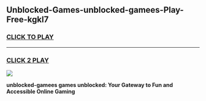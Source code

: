 
## Unblocked-Games-unblocked-gamees-Play-Free-kgkl7
<h3>
<a href="https://premium76.site?title=unblocked-gamees&ref=23A">CLICK TO PLAY</a></h3>
<hr>

<h3>
<a href="https://premium76.site?title=unblocked-gamees&ref=23A">CLICK 2 PLAY</a>
  
</h3>

<a href="https://premium76.site?title=unblocked-gamees&ref=23A"><img src="https://clearcache.store/games.png"></a>


**unblocked-gamees games unblocked: Your Gateway to Fun and Accessible Online Gaming**
